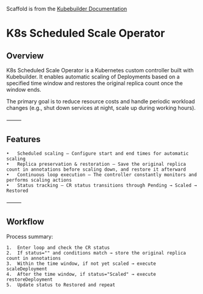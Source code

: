Scaffold is from the [Kubebuilder Documentation](https://book.kubebuilder.io/introduction.html)

# K8s Scheduled Scale Operator

## Overview

K8s Scheduled Scale Operator is a Kubernetes custom controller built with Kubebuilder.
It enables automatic scaling of Deployments based on a specified time window and restores the original replica count once the window ends.

The primary goal is to reduce resource costs and handle periodic workload changes (e.g., shut down services at night, scale up during working hours).

⸻

## Features
	•	Scheduled scaling — Configure start and end times for automatic scaling
	•	Replica preservation & restoration — Save the original replica count in annotations before scaling down, and restore it afterward
	•	Continuous loop execution — The controller constantly monitors and performs scaling actions
	•	Status tracking — CR status transitions through Pending → Scaled → Restored

⸻

## Workflow
Process summary:

	1. 	Enter loop and check the CR status
	2.	If status="" and conditions match → store the original replica count in annotations
	3.	Within the time window, if not yet scaled → execute scaleDeployment
	4.	After the time window, if status="Scaled" → execute restoreDeployment
	5.	Update status to Restored and repeat
